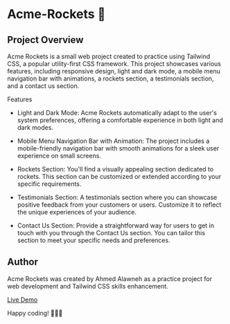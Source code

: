 # Acme-Rockets 🚀

## Project Overview
Acme Rockets is a small web project created to practice using Tailwind CSS, a popular utility-first CSS framework. This project showcases various features, including responsive design, light and dark mode, a mobile menu navigation bar with animations, a rockets section, a testimonials section, and a contact us section.

Features
- Light and Dark Mode: Acme Rockets automatically adapt to the user's system preferences, offering a comfortable experience in both light and dark modes.

- Mobile Menu Navigation Bar with Animation: The project includes a mobile-friendly navigation bar with smooth animations for a sleek user experience on small screens.

- Rockets Section: You'll find a visually appealing section dedicated to rockets. This section can be customized or extended according to your specific requirements.

- Testimonials Section: A testimonials section where you can showcase positive feedback from your customers or users. Customize it to reflect the unique experiences of your audience.

- Contact Us Section: Provide a straightforward way for users to get in touch with you through the Contact Us section. You can tailor this section to meet your specific needs and preferences.

## Author
Acme Rockets was created by Ahmed Alawneh as a practice project for web development and Tailwind CSS skills enhancement.

[Live Demo](https://653593dbbfae0c060a4fc701--mellow-bubblegum-068a4b.netlify.app/)

Happy coding! 🚀🚀🚀
